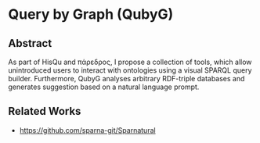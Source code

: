 # Query by Graph (QubyG)

## Abstract
As part of HisQu and πάρεδρος, I propose a collection of tools, which allow unintroduced users to interact with ontologies using a visual SPARQL query builder. Furthermore, QubyG analyses arbitrary RDF-triple databases and generates suggestion based on a natural language prompt.

## Related Works
- https://github.com/sparna-git/Sparnatural
